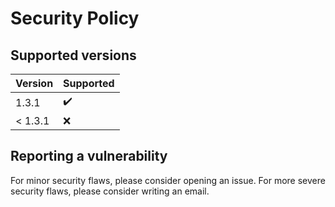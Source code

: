 # Security Policy

## Supported versions

| Version | Supported          |
| ------- | ------------------ |
| 1.3.1   | :heavy_check_mark: |
| < 1.3.1 | :x:                |

## Reporting a vulnerability

For minor security flaws, please consider opening an issue. For more severe security flaws, please consider writing an email.
